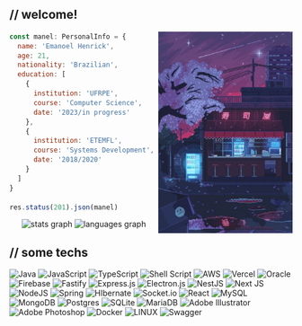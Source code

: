 ## // welcome! 

<img src="b6b3cfd9fe3d2b6dbf6bdabbd8fbddbf.jpg" height="359px" alt="chill" align="right" />

```javascript
const manel: PersonalInfo = {
  name: 'Emanoel Henrick',
  age: 21,
  nationality: 'Brazilian',
  education: [
    {
      institution: 'UFRPE',
      course: 'Computer Science',
      date: '2023/in progress'
    },
    {
      institution: 'ETEMFL',
      course: 'Systems Development',
      date: '2018/2020'
    }
  ]
}

res.status(201).json(manel)
```

<div align="center">
  <img src="https://emhk-gh-stats.vercel.app/api?hide_title=true&hide_rank=false&show_icons=true&include_all_commits=true&count_private=true&disable_animations=false&theme=emhk&locale=en&hide_border=true&border_radius=10&username=emanoelhenrick" height="150" alt="stats graph"/>
  <img src="https://emhk-gh-stats.vercel.app/api/top-langs?locale=en&hide_title=true&layout=compact&card_width=370&langs_count=6&theme=emhk&hide_border=true&border_radius=10&username=emanoelhenrick" height="150" alt="languages graph" /> 

</div>

## // some techs

![Java](https://img.shields.io/badge/Java-black.svg?style=flat&logo=openjdk&logoColor=red) ![JavaScript](https://img.shields.io/badge/JavaScript-black.svg?style=flat&logo=javascript&logoColor=%23F7DF1E) ![TypeScript](https://img.shields.io/badge/TypeScript-black.svg?style=flat&logo=typescript&logoColor=blue) ![Shell Script](https://img.shields.io/badge/Shell_Script-black.svg?style=flat&logo=gnu-bash&logoColor=white) ![AWS](https://img.shields.io/badge/AWS-black.svg?style=flat&logo=amazon-aws&logoColor=yellow) ![Vercel](https://img.shields.io/badge/Vercel-black.svg?style=flat&logo=vercel&logoColor=white) ![Oracle](https://img.shields.io/badge/Oracle-black?style=flat&logo=oracle&logoColor=red) ![Firebase](https://img.shields.io/badge/Firebase-black.svg?style=flat&logo=firebase) ![Fastify](https://img.shields.io/badge/Fastify-black.svg?style=flat&logo=fastify&logoColor=white) ![Express.js](https://img.shields.io/badge/Express.js-black.svg?style=flat&logo=express&logoColor=%2361DAFB) ![Electron.js](https://img.shields.io/badge/Electron-black?style=flat&logo=Electron&logoColor=cyan) ![NestJS](https://img.shields.io/badge/NestJS-black.svg?style=flat&logo=nestjs&logoColor=red) ![Next JS](https://img.shields.io/badge/Next-black?style=flat&logo=next.js&logoColor=white) ![NodeJS](https://img.shields.io/badge/Node.js-black?style=flat&logo=node.js&logoColor=green) ![Spring](https://img.shields.io/badge/Spring-black.svg?style=flat&logo=spring&logoColor=green) ![HIbernate](https://img.shields.io/badge/Hibernate-black.svg?style=flat&logo=hibernate&logoColor=silver) ![Socket.io](https://img.shields.io/badge/Socket.io-black?style=flat&logo=socket.io&badgeColor=010101) ![React](https://img.shields.io/badge/React-black.svg?style=flat&logo=react&logoColor=%2361DAFB) ![MySQL](https://img.shields.io/badge/MySQL-black.svg?style=flat&logo=mysql&logoColor=blue) ![MongoDB](https://img.shields.io/badge/MongoDB-black.svg?style=flat&logo=mongodb&logoColor=green) ![Postgres](https://img.shields.io/badge/PostgreSQL-black.svg?style=flat&logo=postgresql&logoColor=blue) ![SQLite](https://img.shields.io/badge/SQLite-black.svg?style=flat&logo=sqlite&logoColor=blue) ![MariaDB](https://img.shields.io/badge/MariaDB-black?style=flat&logo=mariadb&logoColor=blue) ![Adobe Illustrator](https://img.shields.io/badge/Illustrator-black.svg?style=flat&logo=adobeillustrator&logoColor=orange) ![Adobe Photoshop](https://img.shields.io/badge/Photoshop-black.svg?style=flat&logo=adobephotoshop&logoColor=blue) ![Docker](https://img.shields.io/badge/Docker-black.svg?style=flat&logo=docker&logoColor=blue) ![LINUX](https://img.shields.io/badge/Linux-black?style=flat&logo=linux&logoColor=white) ![Swagger](https://img.shields.io/badge/-Swagger-black?style=flat&logo=swagger&logoColor=green)
